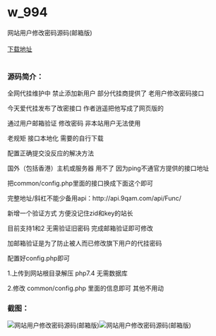 # w_994
网站用户修改密码源码(邮箱版)
<br/></br>
[下载地址](https://www.uuid2.com/994.html "下载地址")
<br/></br>
<h3>源码简介：</h3>
<p>全网代挂维护中 禁止添加新用户 部分代挂商提供了 老用户修改密码接口<p>
<p>今天爱代挂发布了改密接口 作者逍遥把他写成了网页版的<p>
<p>通过用户邮箱验证 修改密码 非本站用户无法使用<p>
<p>老规矩 接口本地化 需要的自行下载<p>
<p>配置正确提交没反应的解决方法<p>
<p>国外（包括香港）主机或服务器 用不了 因为ping不通官方提供的接口地址<p>
<p>把common/config.php里面的接口换成下面这个即可<p>
<p>完整地址/斜杠不能少备用api：http://api.9qam.com/api/Func/<p>
<p>新增一个验证方式 方便没记住zid和key的站长<p>
<p>目前支持1和2 无需验证旧密码 完成邮箱验证即可修改<p>
<p>加邮箱验证是为了防止被人而已修改旗下用户的代挂密码<p>
<p>配置好config.php即可<p>
<p>1.上传到网站根目录解压 php7.4 无需数据库<p>
<p>2.修改 common/config.php 里面的信息即可 其他不用动<p>
<h3>截图：</h3>
<img src="https://www.uuid2.com/wp-content/uploads/img/202106/c29afd0942.png" alt="网站用户修改密码源码(邮箱版)"><img src="https://www.uuid2.com/wp-content/uploads/img/202106/dbf8383744.png" alt="网站用户修改密码源码(邮箱版)">
